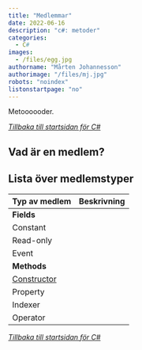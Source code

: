 ```yaml
---
title: "Medlemmar"
date: 2022-06-16
description: "c#: metoder"
categories:
  - C#
images:
  - /files/egg.jpg
authorname: "Mårten Johannesson"
authorimage: "/files/mj.jpg"
robots: "noindex"
listonstartpage: "no"
---
```


Metoooooder.
<!--more-->
*[Tillbaka till startsidan för C#](../)*

## Vad är en medlem?

## Lista över medlemstyper

| Typ av medlem  | Beskrivning   |
|---|---|
| **Fields**  |   |
| Constant  |   |
| Read-only  |   |
| Event  |   |
| **Methods**  |   |
| [Constructor](../constructors/)  |   |
| Property  |   |
| Indexer  |   |
| Operator  |   |

*[Tillbaka till startsidan för C#](../)*
